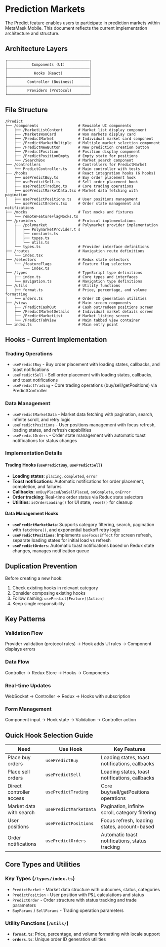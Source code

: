 # Prediction Markets

The Predict feature enables users to participate in prediction markets within MetaMask Mobile. This document reflects the current implementation architecture and structure.

## Architecture Layers

```
┌─────────────────────────────────────┐
│           Components (UI)           │
├─────────────────────────────────────┤
│            Hooks (React)            │
├─────────────────────────────────────┤
│         Controller (Business)       │
├─────────────────────────────────────┤
│         Providers (Protocol)        │
└─────────────────────────────────────┘
```

## File Structure

```
/Predict
├── /components                  # Reusable UI components
│   ├── /MarketListContent       # Market list display component
│   ├── /MarketsWonCard          # Won markets display card
│   ├── /PredictMarket           # Individual market card component
│   ├── /PredictMarketMultiple   # Multiple market selection component
│   ├── /PredictNewButton        # New prediction creation button
│   ├── /PredictPosition         # Position display component
│   ├── /PredictPositionEmpty    # Empty state for positions
│   └── /SearchBox               # Market search component
├── /controllers                 # Controllers for PredictMarket
│   └── PredictController.ts     # Main controller with tests
├── /hooks                       # React integration hooks (6 hooks)
│   ├── usePredictBuy.ts         # Buy order placement hook
│   ├── usePredictSell.ts        # Sell order placement hook
│   ├── usePredictTrading.ts     # Core trading operations
│   ├── usePredictMarketData.tsx # Market data fetching with pagination
│   ├── usePredictPositions.ts   # User positions management
│   └── usePredictOrders.tsx     # Order state management and notifications
├── /mocks                       # Test mocks and fixtures
│   └── remoteFeatureFlagMocks.ts
├── /providers                   # Protocol implementations
│   ├── /polymarket              # Polymarket provider implementation
│   │   ├── PolymarketProvider.t s
│   │   ├── constants.ts
│   │   ├── types.ts
│   │   └── utils.ts
│   └── types.ts                 # Provider interface definitions
├── /routes                      # Navigation route definitions
│   └── index.tsx
├── /selectors                   # Redux state selectors
│   └── /featureFlags            # Feature flag selectors
│       └── index.ts
├── /types                       # TypeScript type definitions
│   ├── index.ts                 # Core types and interfaces
│   └── navigation.ts            # Navigation type definitions
├── /utils                       # Utility functions
│   ├── format.ts                # Price, percentage, and volume formatting
│   └── orders.ts                # Order ID generation utilities
├── /views                       # Main screen components
│   ├── /PredictCashOut          # Cash out/redeem positions screen
│   ├── /PredictMarketDetails    # Individual market details screen
│   ├── /PredictMarketList       # Market listing screen
│   └── /PredictTabView          # Main tabbed view container
└── index.ts                     # Main entry point
```

## Hooks - Current Implementation

### Trading Operations

- `usePredictBuy` - Buy order placement with loading states, callbacks, and toast notifications
- `usePredictSell` - Sell order placement with loading states, callbacks, and toast notifications
- `usePredictTrading` - Core trading operations (buy/sell/getPositions) via PredictController

### Data Management

- `usePredictMarketData` - Market data fetching with pagination, search, infinite scroll, and retry logic
- `usePredictPositions` - User positions management with focus refresh, loading states, and refresh capabilities
- `usePredictOrders` - Order state management with automatic toast notifications for status changes

### Implementation Details

#### Trading Hooks (`usePredictBuy`, `usePredictSell`)

- **Loading states**: `placing`, `completed`, `error`
- **Toast notifications**: Automatic notifications for order placement, completion, and failures
- **Callbacks**: `onBuyPlaced`/`onSellPlaced`, `onComplete`, `onError`
- **Order tracking**: Real-time order status via Redux state selectors
- **Utilities**: `isOrderLoading()` for UI state, `reset()` for cleanup

#### Data Management Hooks

- **`usePredictMarketData`**: Supports category filtering, search, pagination with `fetchMore()`, and exponential backoff retry logic
- **`usePredictPositions`**: Implements `useFocusEffect` for screen refresh, separate loading states for initial load vs refresh
- **`usePredictOrders`**: Automatic toast notifications based on Redux state changes, manages notification queue

## Duplication Prevention

Before creating a new hook:

1. Check existing hooks in relevant category
2. Consider composing existing hooks
3. Follow naming: `usePredict[Feature][Action]`
4. Keep single responsibility

## Key Patterns

### Validation Flow

Provider validation (protocol rules) → Hook adds UI rules → Component displays errors

### Data Flow

Controller → Redux Store → Hooks → Components

### Real-time Updates

WebSocket → Controller → Redux → Hooks with subscription

### Form Management

Component input → Hook state → Validation → Controller action

## Quick Hook Selection Guide

| Need                     | Use Hook               | Key Features                                    |
| ------------------------ | ---------------------- | ----------------------------------------------- |
| Place buy orders         | `usePredictBuy`        | Loading states, toast notifications, callbacks  |
| Place sell orders        | `usePredictSell`       | Loading states, toast notifications, callbacks  |
| Direct controller access | `usePredictTrading`    | Core buy/sell/getPositions operations           |
| Market data with search  | `usePredictMarketData` | Pagination, infinite scroll, category filtering |
| User positions           | `usePredictPositions`  | Focus refresh, loading states, account-based    |
| Order notifications      | `usePredictOrders`     | Automatic toast notifications, status tracking  |

## Core Types and Utilities

### Key Types (`/types/index.ts`)

- `PredictMarket` - Market data structure with outcomes, status, categories
- `PredictPosition` - User position with P&L calculations and status
- `PredictOrder` - Order structure with status tracking and trade parameters
- `BuyParams` / `SellParams` - Trading operation parameters

### Utility Functions (`/utils/`)

- **`format.ts`**: Price, percentage, and volume formatting with locale support
- **`orders.ts`**: Unique order ID generation utilities
